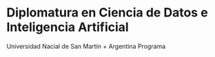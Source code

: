 # Diplomatura en Ciencia de Datos e Inteligencia Artificial
Universidad Nacial de San Martín + Argentina Programa
